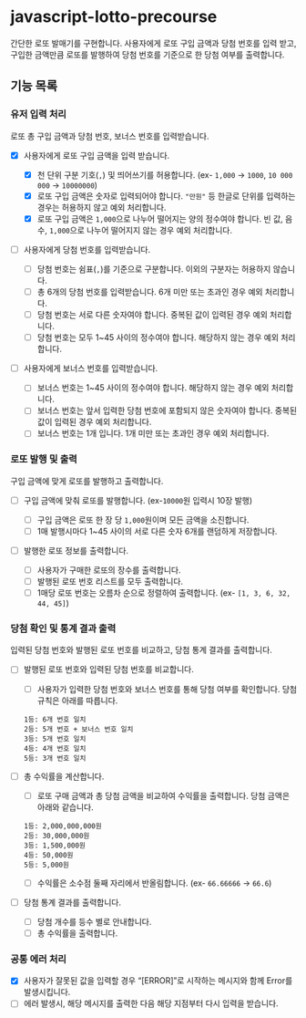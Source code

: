 # javascript-lotto-precourse

간단한 로또 발매기를 구현합니다.
사용자에게 로또 구입 금액과 당첨 번호를 입력 받고, 구입한 금액만큼 로또를 발행하여 당첨 번호를 기준으로 한 당첨 여부를 출력합니다.

## 기능 목록

### 유저 입력 처리

로또 총 구입 금액과 당첨 번호, 보너스 번호를 입력받습니다.

- [x] 사용자에게 로또 구입 금액을 입력 받습니다.

  - [x] 천 단위 구분 기호(`,`) 및 띄어쓰기를 허용합니다. (ex- `1,000` -> `1000`, `10 000 000` -> `10000000`)
  - [x] 로또 구입 금액은 숫자로 입력되어야 합니다. `"만원"` 등 한글로 단위를 입력하는 경우는 허용하지 않고 예외 처리합니다.
  - [x] 로또 구입 금액은 `1,000`으로 나누어 떨어지는 양의 정수여야 합니다. 빈 값, 음수, `1,000`으로 나누어 떨어지지 않는 경우 예외 처리합니다.

- [ ] 사용자에게 당첨 번호를 입력받습니다.

  - [ ] 당첨 번호는 쉼표(`,`)를 기준으로 구분합니다. 이외의 구분자는 허용하지 않습니다.
  - [ ] 총 6개의 당첨 번호를 입력받습니다. 6개 미만 또는 초과인 경우 예외 처리합니다.
  - [ ] 당첨 번호는 서로 다른 숫자여야 합니다. 중복된 값이 입력된 경우 예외 처리합니다.
  - [ ] 당첨 번호는 모두 1~45 사이의 정수여야 합니다. 해당하지 않는 경우 예외 처리합니다.

- [ ] 사용자에게 보너스 번호를 입력받습니다.

  - [ ] 보너스 번호는 1~45 사이의 정수여야 합니다. 해당하지 않는 경우 예외 처리합니다.
  - [ ] 보너스 번호는 앞서 입력한 당첨 번호에 포함되지 않은 숫자여야 합니다. 중복된 값이 입력된 경우 예외 처리합니다.
  - [ ] 보너스 번호는 1개 입니다. 1개 미만 또는 초과인 경우 예외 처리합니다.

### 로또 발행 및 출력

구입 금액에 맞게 로또를 발행하고 출력합니다.

- [ ] 구입 금액에 맞춰 로또를 발행합니다. (ex-`10000`원 입력시 10장 발행)

  - [ ] 구입 금액은 로또 한 장 당 `1,000`원이며 모든 금액을 소진합니다.
  - [ ] 1매 발행시마다 1~45 사이의 서로 다른 숫자 6개를 랜덤하게 저장합니다.

- [ ] 발행한 로또 정보를 출력합니다.

  - [ ] 사용자가 구매한 로또의 장수를 출력합니다.
  - [ ] 발행된 로또 번호 리스트를 모두 출력합니다.
  - [ ] 1매당 로또 번호는 오름차 순으로 정렬하여 출력합니다. (ex- `[1, 3, 6, 32, 44, 45]`)

### 당첨 확인 및 통계 결과 출력

입력된 당첨 번호와 발행된 로또 번호를 비교하고, 당첨 통계 결과를 출력합니다.

- [ ] 발행된 로또 번호와 입력된 당첨 번호를 비교합니다.

  - [ ] 사용자가 입력한 당첨 번호와 보너스 번호를 통해 당첨 여부를 확인합니다. 당첨 규칙은 아래를 따릅니다.

  ```
  1등: 6개 번호 일치
  2등: 5개 번호 + 보너스 번호 일치
  3등: 5개 번호 일치
  4등: 4개 번호 일치
  5등: 3개 번호 일치
  ```

- [ ] 총 수익률을 계산합니다.

  - [ ] 로또 구매 금액과 총 당첨 금액을 비교하여 수익률을 출력합니다. 당첨 금액은 아래와 같습니다.

  ```
  1등: 2,000,000,000원
  2등: 30,000,000원
  3등: 1,500,000원
  4등: 50,000원
  5등: 5,000원
  ```

  - [ ] 수익률은 소수점 둘째 자리에서 반올림합니다. (ex- `66.66666` -> `66.6`)

- [ ] 당첨 통계 결과를 출력합니다.

  - [ ] 당첨 개수를 등수 별로 안내합니다.
  - [ ] 총 수익률을 출력합니다.

### 공통 에러 처리

- [x] 사용자가 잘못된 값을 입력할 경우 “[ERROR]”로 시작하는 메시지와 함께 Error를 발생시킵니다.
- [ ] 에러 발생시, 해당 메시지를 출력한 다음 해당 지점부터 다시 입력을 받습니다.
